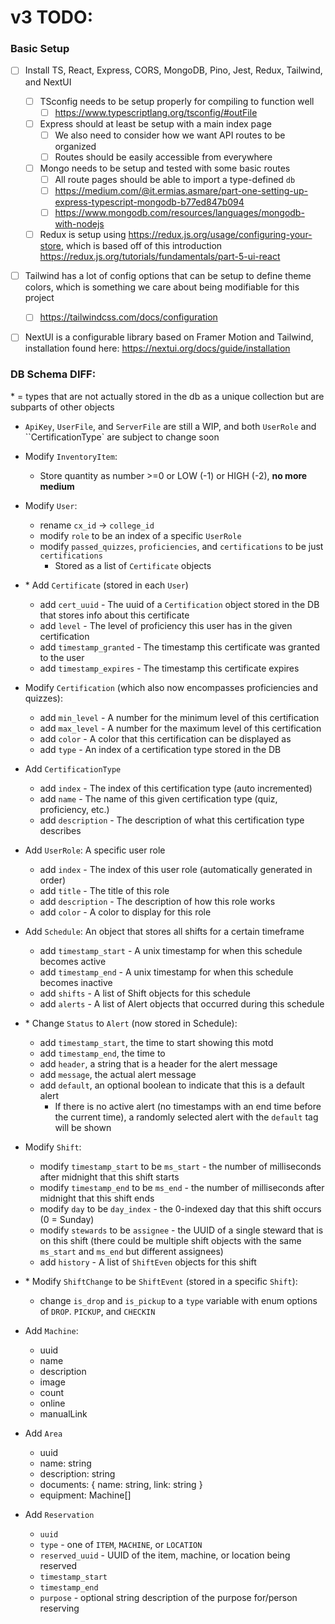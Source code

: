 # v3 TODO:
### Basic Setup
- [ ] Install TS, React, Express, CORS, MongoDB, Pino, Jest, Redux, Tailwind, and NextUI
	- [ ] TSconfig needs to be setup properly for compiling to function well
		- [ ] https://www.typescriptlang.org/tsconfig/#outFile
	- [ ] Express should at least be setup with a main index page
		- [ ] We also need to consider how we want API routes to be organized
		- [ ] Routes should be easily accessible from everywhere
	- [ ] Mongo needs to be setup and tested with some basic routes
		- [ ] All route pages should be able to import a type-defined `db` 
		- [ ] https://medium.com/@it.ermias.asmare/part-one-setting-up-express-typescript-mongodb-b77ed847b094
		- [ ] https://www.mongodb.com/resources/languages/mongodb-with-nodejs
	- [ ] Redux is setup using https://redux.js.org/usage/configuring-your-store, which is based off of this introduction https://redux.js.org/tutorials/fundamentals/part-5-ui-react
- [ ] Tailwind has a lot of config options that can be setup to define theme colors, which is something we care about being modifiable for this project
  - [ ] https://tailwindcss.com/docs/configuration
- [ ] NextUI is a configurable library based on Framer Motion and Tailwind, installation found here: https://nextui.org/docs/guide/installation


### DB Schema DIFF:
\* = types that are not actually stored in the db as a unique collection but are subparts of other objects
- `ApiKey`, `UserFile`, and `ServerFile` are still a WIP, and both `UserRole` and ``CertificationType` are subject to change soon

- Modify `InventoryItem`:
  - Store quantity as number >=0 or LOW (-1) or HIGH (-2), **no more medium**

- Modify `User`:
  - rename `cx_id` -> `college_id`
  - modify `role` to be an index of a specific `UserRole`
  - modify `passed_quizzes`, `proficiencies`, and `certifications` to be just `certifications`
    - Stored as a list of `Certificate` objects

- \* Add `Certificate` (stored in each `User`)
  - add `cert_uuid` - The uuid of a `Certification` object stored in the DB that stores info about this certificate
  - add `level` - The level of proficiency this user has in the given certification
  - add `timestamp_granted` - The timestamp this certificate was granted to the user
  - add `timestamp_expires` - The timestamp this certificate expires

- Modify `Certification` (which also now encompasses proficiencies and quizzes):
  - add `min_level` - A number for the minimum level of this certification
  - add `max_level` - A number for the maximum level of this certification
  - add `color` - A color that this certification can be displayed as
  - add `type` - An index of a certification type stored in the DB

- Add `CertificationType`
  - add `index` - The index of this certification type (auto incremented)
  - add `name` - The name of this given certification type (quiz, proficiency, etc.)
  - add `description` - The description of what this certification type describes

- Add `UserRole`: A specific user role
  - add `index` - The index of this user role (automatically generated in order)
  - add `title` - The title of this role
  - add `description` - The description of how this role works
  - add `color` - A color to display for this role

- Add `Schedule`: An object that stores all shifts for a certain timeframe
  - add `timestamp_start` - A unix timestamp for when this schedule becomes active
  - add `timestamp_end` - A unix timestamp for when this schedule becomes inactive
  - add `shifts` - A list of Shift objects for this schedule
  - add `alerts` - A list of Alert objects that occurred during this schedule

- \* Change `Status` to `Alert` (now stored in Schedule):
  - add `timestamp_start`, the time to start showing this motd
  - add `timestamp_end`, the time to 
  - add `header`, a string that is a header for the alert message
  - add `message`, the actual alert message
  - add `default`, an optional boolean to indicate that this is a default alert
    - If there is no active alert (no timestamps with an end time before the current time), a randomly selected alert with the `default` tag will be shown

- Modify `Shift`:
  - modify `timestamp_start` to be `ms_start` - the number of milliseconds after midnight that this shift starts
  - modify `timestamp_end` to be `ms_end` - the number of milliseconds after midnight that this shift ends
  - modify `day` to be `day_index` - the 0-indexed day that this shift occurs (0 = Sunday)
  - modify `stewards` to be `assignee` - the UUID of a single steward that is on this shift (there could be multiple shift objects with the same `ms_start` and `ms_end` but different assignees)
  - add `history` - A list of `ShiftEven` objects for this shift

- \* Modify `ShiftChange` to be `ShiftEvent` (stored in a specific `Shift`):
  - change `is_drop` and `is_pickup` to a `type` variable with enum options of `DROP`. `PICKUP`, and `CHECKIN`

- Add `Machine`:
  - uuid
  - name
  - description
  - image
  - count
  - online
  - manualLink

- Add `Area`
  - uuid
  - name: string
  - description: string
  - documents: { name: string, link: string }
  - equipment: Machine[]

- Add `Reservation`
  - `uuid`
  - `type` - one of `ITEM`, `MACHINE`, or `LOCATION`
  - `reserved_uuid` - UUID of the item, machine, or location being reserved
  - `timestamp_start`
  - `timestamp_end`
  - `purpose` - optional string description of the purpose for/person reserving